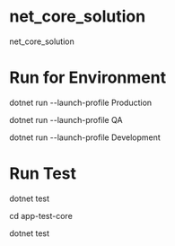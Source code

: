 # net_core_solution
net_core_solution


# Run for Environment
dotnet run --launch-profile Production

dotnet run --launch-profile QA

dotnet run --launch-profile Development


# Run Test
dotnet test

cd app-test-core

dotnet test
